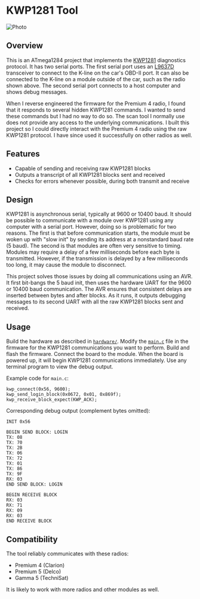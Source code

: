 # KWP1281 Tool

![Photo](https://user-images.githubusercontent.com/52712/38381999-6bfcfcd8-38bd-11e8-9d4d-7412bfac2cb3.jpg)

## Overview

This is an ATmega1284 project that implements the [KWP1281](https://translate.google.com/translate?hl=en&sl=de&tl=en&u=https%3A%2F%2Fde.wikipedia.org%2Fwiki%2FKWP1281) diagnostics protocol.  It has two serial ports.  The first serial port uses an [L9637D](https://web.archive.org/web/20180405180225/http://www.st.com/content/ccc/resource/technical/document/datasheet/4a/80/83/26/e0/78/4d/18/CD00000234.pdf/files/CD00000234.pdf/jcr:content/translations/en.CD00000234.pdf) transceiver to connect to the K-line on the car's OBD-II port.  It can also be connected to the K-line on a module outside of the car, such as the radio shown above.  The second serial port connects to a host computer and shows debug messages.

When I reverse engineered the firmware for the Premium 4 radio, I found that it responds to several hidden KWP1281 commands.  I wanted to send these commands but I had no way to do so.  The scan tool I normally use does not provide any access to the
underlying communications.  I built this project so I could directly interact with the Premium 4 radio using the raw KWP1281 protocol.  I have since used it successfully on other radios as well.

## Features

 - Capable of sending and receiving raw KWP1281 blocks
 - Outputs a transcript of all KWP1281 blocks sent and received
 - Checks for errors whenever possible, during both transmit and receive

## Design

KWP1281 is asynchronous serial, typically at 9600 or 10400 baud.  It should be possible to communicate with a module over KWP1281 using any computer with a serial port.  However, doing so is problematic for two reasons.  The first is that before communication starts, the module must be woken up with "slow init" by sending its address at a nonstandard baud rate (5 baud).  The second is that modules are often very sensitive to timing.  Modules may require a delay of a few milliseconds before each byte is transmitted.  However, if the transmission is delayed by a few milliseconds too long, it may cause the module to disconnect.

This project solves those issues by doing all communications using an AVR.  It first bit-bangs the 5 baud init, then uses the hardware UART for the 9600 or 10400 baud communication.  The AVR ensures that consistent delays are inserted between bytes and after blocks.  As it runs, it outputs debugging messages to its second UART with all the raw KWP1281 blocks sent and received.

## Usage

Build the hardware as described in [`hardware/`](./hardware/).  Modify the [`main.c`](./firmware/main.c) file in the firmware for the KWP1281 communications you want to perform.  Build and flash the firmware.  Connect the board to the module.  When the board is powered up, it will begin KWP1281 communications immediately.  Use any terminal program to view the debug output.

Example code for `main.c`:
```
kwp_connect(0x56, 9600);
kwp_send_login_block(0x0672, 0x01, 0x869f);
kwp_receive_block_expect(KWP_ACK);
```

Corresponding debug output (complement bytes omitted):
```
INIT 0x56

BEGIN SEND BLOCK: LOGIN
TX: 08
TX: 70
TX: 2B
TX: 06
TX: 72
TX: 01
TX: 86
TX: 9F
RX: 03
END SEND BLOCK: LOGIN

BEGIN RECEIVE BLOCK
RX: 03
RX: 71
RX: 09
RX: 03
END RECEIVE BLOCK
```

## Compatibility

The tool reliably communicates with these radios:

 - Premium 4 (Clarion)
 - Premium 5 (Delco)
 - Gamma 5 (TechniSat)

It is likely to work with more radios and other modules as well.
